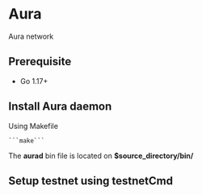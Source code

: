 # Aura
Aura network

## Prerequisite
- Go 1.17+

## Install Aura daemon
Using Makefile

    ```make```

The **aurad** bin file is located on **$source_directory/bin/** 

## Setup testnet using testnetCmd